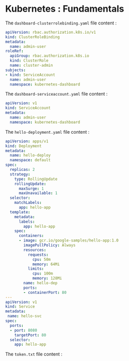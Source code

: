 # Kubernetes : Fundamentals

The `dashboard-clusterrolebinding.yaml` file content :

```yaml
apiVersion: rbac.authorization.k8s.io/v1
kind: ClusterRoleBinding
metadata:
  name: admin-user
roleRef:
  apiGroup: rbac.authorization.k8s.io
  kind: ClusterRole
  name: cluster-admin
subjects:
- kind: ServiceAccount
  name: admin-user
  namespace: kubernetes-dashboard
```

The `dashboard-serviceaccount.yaml` file content :

```yaml
apiVersion: v1
kind: ServiceAccount
metadata:
  name: admin-user
  namespace: kubernetes-dashboard
```

The `hello-deployment.yaml` file content :

```yaml
apiVersion: apps/v1
kind: Deployment
metadata:
  name: hello-deploy
  namespace: default
spec:
  replicas: 2
  strategy:
    type: RollingUpdate
    rollingUpdate:
      maxSurge: 1
      maxUnavailable: 1
  selector:
    matchLabels:
      app: hello-app
  template:
    metadata:
      labels:
        app: hello-app
    spec:
      containers:
      - image: gcr.io/google-samples/hello-app:1.0
        imagePullPolicy: Always
        resources:
          requests:
            cpu: 50m
            memory: 64Mi
          limits:
            cpu: 100m
            memory: 128Mi 
        name: hello-dep
        ports:
        - containerPort: 80
---
apiVersion: v1
kind: Service
metadata:
 name: hello-svc
spec:
  ports:
  - port: 8080
    targetPort: 80
  selector:
    app: hello-app  
```

The `token.txt` file content :

```text

```
